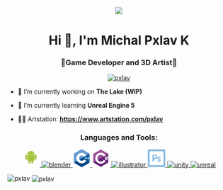 <p align = "center"><img src = "https://media3.giphy.com/media/kSlj8H6LbhuWQ/giphy.gif?cid=ecf05e47fxs4qk3wfqrokp7qorv4beog08sthrecwk1fxp12&ep=v1_gifs_related&rid=giphy.gif&ct=g"></p>

<h1 align="center">Hi 👋, I'm Michal Pxlav K</h1>
<h3 align="center">🤖Game Developer and 3D Artist🤖</h3>

<p align="center"> <a href="https://github.com/ryo-ma/github-profile-trophy"><img src="https://github-profile-trophy.vercel.app/?username=pxlav" alt="pxlav" /></a> </p>

- 🔭 I’m currently working on **The Lake (WIP)**

- 🌱 I’m currently learning **Unreal Engine 5**

- ✍🏻 Artstation: **https://www.artstation.com/pxlav**

<p align="left">
</p>

<h3 align="center">Languages and Tools:</h3>
<p align="center"> <a href="https://developer.android.com" target="_blank" rel="noreferrer"> <img src="https://raw.githubusercontent.com/devicons/devicon/master/icons/android/android-original-wordmark.svg" alt="android" width="40" height="40"/> </a> <a href="https://www.blender.org/" target="_blank" rel="noreferrer"> <img src="https://download.blender.org/branding/community/blender_community_badge_white.svg" alt="blender" width="40" height="40"/> </a> <a href="https://www.w3schools.com/cpp/" target="_blank" rel="noreferrer"> <img src="https://raw.githubusercontent.com/devicons/devicon/master/icons/cplusplus/cplusplus-original.svg" alt="cplusplus" width="40" height="40"/> </a> <a href="https://www.w3schools.com/cs/" target="_blank" rel="noreferrer"> <img src="https://raw.githubusercontent.com/devicons/devicon/master/icons/csharp/csharp-original.svg" alt="csharp" width="40" height="40"/> </a> <a href="https://www.adobe.com/in/products/illustrator.html" target="_blank" rel="noreferrer"> <img src="https://www.vectorlogo.zone/logos/adobe_illustrator/adobe_illustrator-icon.svg" alt="illustrator" width="40" height="40"/> </a> <a href="https://www.photoshop.com/en" target="_blank" rel="noreferrer"> <img src="https://raw.githubusercontent.com/devicons/devicon/master/icons/photoshop/photoshop-line.svg" alt="photoshop" width="40" height="40"/> </a> <a href="https://unity.com/" target="_blank" rel="noreferrer"> <img src="https://www.vectorlogo.zone/logos/unity3d/unity3d-icon.svg" alt="unity" width="40" height="40"/> </a> <a href="https://unrealengine.com/" target="_blank" rel="noreferrer"> <img src="https://raw.githubusercontent.com/kenangundogan/fontisto/036b7eca71aab1bef8e6a0518f7329f13ed62f6b/icons/svg/brand/unreal-engine.svg" alt="unreal" width="40" height="40"/> </a> </p>

<p><img align="left" src="https://github-readme-stats.vercel.app/api/top-langs?username=pxlav&show_icons=true&locale=en&layout=compact" alt="pxlav" /></p>

<p>&nbsp;<img align="center" src="https://github-readme-stats.vercel.app/api?username=pxlav&show_icons=true&locale=en" alt="pxlav" /></p>
